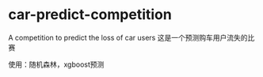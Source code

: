 # car-predict-competition
A competition to predict the loss of car users 
这是一个预测购车用户流失的比赛

使用：随机森林，xgboost预测
